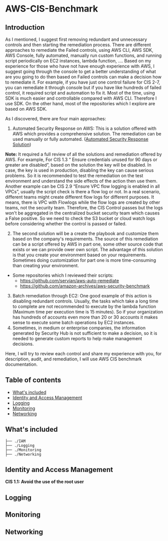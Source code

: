 # AWS-CIS-Benchmark
## Introduction 
As I mentioned, I suggest first removing redundant and unnecessary controls and then starting the remediation process. There are different approaches to remediate the Failed controls, using AWS CLI, AWS SDK, AWS Console, fully automated, manually run custom functions, and running script periodically on EC2 instances, lambda function, …. Based on my experience for those who have not have enough experience with AWS, I suggest going through the console to get a better understanding of what are you going to do then based on Failed controls can make a decision how to remediate it. 
For example, if you have just one control failure for CIS 2-7, you can remediate it through console but if you have like hundreds of failed control, it required script and automation to fix it. 
Most of the time, using SDK is much easier and controllable compared with AWS CLI. Therefore I use SDK. On the other hand, most of the repositories which I explore are based on AWS SDK.

As I discovered, there are  four main approaches:
1. Automated Security Response on AWS:
This is a solution offered with AWS which provides a comprehensive solution. The remediation can be used manually or fully automated. ([Automated Security Response Solution](https://aws.amazon.com/solutions/implementations/aws-security-hub-automated-response-and-remediation/))

**Note:** It required a full review of all the solutions and remediation offered by AWS. For example, For CIS 1.3 “ Ensure credentials unused for 90 days or greater are disabled”, based on the solution the key will be disabled. In case, the key is used in production, disabling the key can cause serious problems. So it is recommended to test the remediation on the test environment and understand the side effects of the action then use them. 
Another example can be CIS 2.9 “Ensure VPC flow logging is enabled in all VPCs”, usually the script check is there a flow log or not. In a real scenario, different teams might create different flow logs for different purposes. It means, there is VPC with Flowlogs while the flow logs are created by other teams, not the security team. Therefore, the CIS Control passes but the logs won't be aggregated in the centralized bucket security team which causes a False positive. So we need to check the S3 bucket or cloud watch logs before considering whether the control is passed or failed. 

2. The second solution will be a create the playbook and customize them based on the company's requirements. 
The source of this remediation can be a script offered by AWS in part one, some other source code that exists or we can provide ower own script.
The advantage of this solution is that you create your environment based on your requirements. Sometimes doing customization for part one is more time-consuming than creating your environment.

- Some repositories which I reviewed their scripts:
    - https://github.com/servian/aws-auto-remediate
    - https://github.com/amazon-archives/aws-security-benchmark

3. Batch remediation through EC2:
One good example of this action is disabling redundant controls. Usually, the tasks which take a long time to complete are not recommended to execute by the lambda function (Maximum time per execution time is 15 minutes). So if your organization has hundreds of accounts even more than 20 or 30 accounts it makes sense to execute some batch operations by EC2 instances.
4. Sometimes, in medium or enterprise companies, the information generated by Security Hub is not sufficient to make a decision, so it is needed to generate custom reports to help make management decisions.

Here, I will try to review each control and share my experience with you, for description, audit, and remediation, I will use AWS CIS benchmark documentation.


## Table of contents
- [What's included](#whats-included)
- [Identity and Access Management](#Identity-and-Access-Management)
- [Logging](#Logging)
- [Monitoring](#Monitoring)
- [Networking](#Networking)


## What's included
```
├── ./IAM
├── ./Logging
├── ./Monitoring
├── ./Networking
```

## Identity and Access Management
**CIS 1.1: Avoid the use of the root user**

## Logging
## Monitoring
## Networking